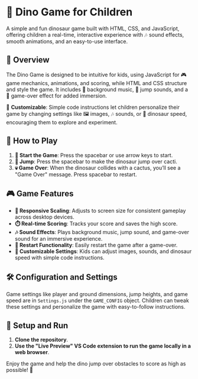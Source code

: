 # 🦖 Dino Game for Children

A simple and fun dinosaur game built with HTML, CSS, and JavaScript, offering children a real-time, interactive experience with 🎶 sound effects, smooth animations, and an easy-to-use interface.

## 📜 Overview

The Dino Game is designed to be intuitive for kids, using JavaScript for 🎮 game mechanics, animations, and scoring, while HTML and CSS structure and style the game. It includes 🎵 background music, 🦘 jump sounds, and a 🔴 game-over effect for added immersion.

🎨 **Customizable**: Simple code instructions let children personalize their game by changing settings like 🖼️ images, 🎶 sounds, or 🦖 dinosaur speed, encouraging them to explore and experiment.

## 🔧 How to Play

1. **🚀 Start the Game**: Press the spacebar or use arrow keys to start.
2. **🦘 Jump**: Press the spacebar to make the dinosaur jump over cacti.
3. **💀 Game Over**: When the dinosaur collides with a cactus, you’ll see a "Game Over" message. Press spacebar to restart.

## 🎮 Game Features

- **📏 Responsive Scaling**: Adjusts to screen size for consistent gameplay across desktop devices.
- **⏱️ Real-time Scoring**: Tracks your score and saves the high score.
- **🎶 Sound Effects**: Plays background music, jump sound, and game-over sound for an immersive experience.
- **🔄 Restart Functionality**: Easily restart the game after a game-over.
- **🎨 Customizable Settings**: Kids can adjust images, sounds, and dinosaur speed with simple code instructions.

## 🛠 Configuration and Settings

Game settings like player and ground dimensions, jump heights, and game speed are in `Settings.js` under the `GAME_CONFIG` object. Children can tweak these settings and personalize the game with easy-to-follow instructions.

## 🚀 Setup and Run

1. **Clone the repository**.
2. **Use the "Live Preview" VS Code extension to run the game locally in a web browser**.

Enjoy the game and help the dino jump over obstacles to score as high as possible! 🎉
